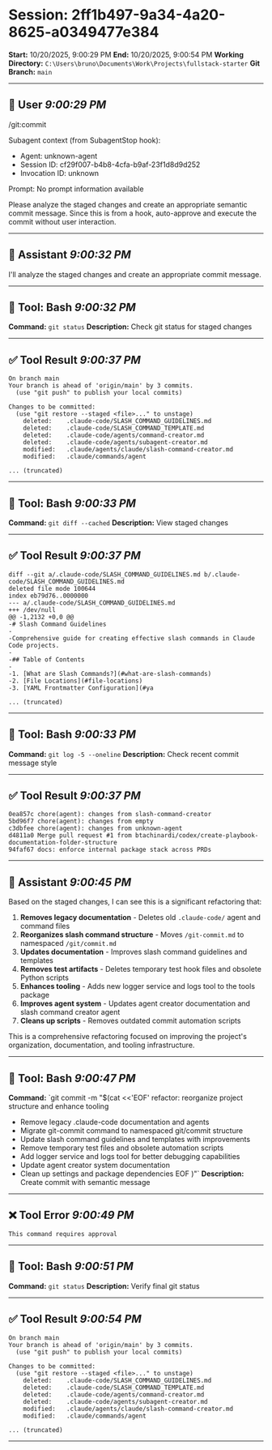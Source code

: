 # Session: 2ff1b497-9a34-4a20-8625-a0349477e384

**Start:** 10/20/2025, 9:00:29 PM
**End:** 10/20/2025, 9:00:54 PM
**Working Directory:** `C:\Users\bruno\Documents\Work\Projects\fullstack-starter`
**Git Branch:** `main`

---

## 👤 User _9:00:29 PM_

/git:commit

Subagent context (from SubagentStop hook):
- Agent: unknown-agent
- Session ID: cf29f007-b4b8-4cfa-b9af-23f1d8d9d252
- Invocation ID: unknown

Prompt:
No prompt information available

Please analyze the staged changes and create an appropriate semantic commit message.
Since this is from a hook, auto-approve and execute the commit without user interaction.

---

## 🤖 Assistant _9:00:32 PM_

I'll analyze the staged changes and create an appropriate commit message.

---

## 🔧 Tool: Bash _9:00:32 PM_

**Command:** `git status`
**Description:** Check git status for staged changes

---

## ✅ Tool Result _9:00:37 PM_

```
On branch main
Your branch is ahead of 'origin/main' by 3 commits.
  (use "git push" to publish your local commits)

Changes to be committed:
  (use "git restore --staged <file>..." to unstage)
	deleted:    .claude-code/SLASH_COMMAND_GUIDELINES.md
	deleted:    .claude-code/SLASH_COMMAND_TEMPLATE.md
	deleted:    .claude-code/agents/command-creator.md
	deleted:    .claude-code/agents/subagent-creator.md
	modified:   .claude/agents/claude/slash-command-creator.md
	modified:   .claude/commands/agent

... (truncated)
```

---

## 🔧 Tool: Bash _9:00:33 PM_

**Command:** `git diff --cached`
**Description:** View staged changes

---

## ✅ Tool Result _9:00:37 PM_

```
diff --git a/.claude-code/SLASH_COMMAND_GUIDELINES.md b/.claude-code/SLASH_COMMAND_GUIDELINES.md
deleted file mode 100644
index eb79d76..0000000
--- a/.claude-code/SLASH_COMMAND_GUIDELINES.md
+++ /dev/null
@@ -1,2132 +0,0 @@
-# Slash Command Guidelines
-
-Comprehensive guide for creating effective slash commands in Claude Code projects.
-
-## Table of Contents
-
-1. [What are Slash Commands?](#what-are-slash-commands)
-2. [File Locations](#file-locations)
-3. [YAML Frontmatter Configuration](#ya

... (truncated)
```

---

## 🔧 Tool: Bash _9:00:33 PM_

**Command:** `git log -5 --oneline`
**Description:** Check recent commit message style

---

## ✅ Tool Result _9:00:37 PM_

```
0ea857c chore(agent): changes from slash-command-creator
5bd96f7 chore(agent): changes from empty
c3dbfee chore(agent): changes from unknown-agent
d4811a0 Merge pull request #1 from btachinardi/codex/create-playbook-documentation-folder-structure
94faf67 docs: enforce internal package stack across PRDs
```

---

## 🤖 Assistant _9:00:45 PM_

Based on the staged changes, I can see this is a significant refactoring that:

1. **Removes legacy documentation** - Deletes old `.claude-code/` agent and command files
2. **Reorganizes slash command structure** - Moves `/git-commit.md` to namespaced `/git/commit.md`
3. **Updates documentation** - Improves slash command guidelines and templates
4. **Removes test artifacts** - Deletes temporary test hook files and obsolete Python scripts
5. **Enhances tooling** - Adds new logger service and logs tool to the tools package
6. **Improves agent system** - Updates agent creator documentation and slash command creator agent
7. **Cleans up scripts** - Removes outdated commit automation scripts

This is a comprehensive refactoring focused on improving the project's organization, documentation, and tooling infrastructure.

---

## 🔧 Tool: Bash _9:00:47 PM_

**Command:** `git commit -m "$(cat <<'EOF'
refactor: reorganize project structure and enhance tooling

- Remove legacy .claude-code documentation and agents
- Migrate git-commit command to namespaced git/commit structure
- Update slash command guidelines and templates with improvements
- Remove temporary test files and obsolete automation scripts
- Add logger service and logs tool for better debugging capabilities
- Update agent creator system documentation
- Clean up settings and package dependencies
EOF
)"`
**Description:** Create commit with semantic message

---

## ❌ Tool Error _9:00:49 PM_

```
This command requires approval
```

---

## 🔧 Tool: Bash _9:00:51 PM_

**Command:** `git status`
**Description:** Verify final git status

---

## ✅ Tool Result _9:00:54 PM_

```
On branch main
Your branch is ahead of 'origin/main' by 3 commits.
  (use "git push" to publish your local commits)

Changes to be committed:
  (use "git restore --staged <file>..." to unstage)
	deleted:    .claude-code/SLASH_COMMAND_GUIDELINES.md
	deleted:    .claude-code/SLASH_COMMAND_TEMPLATE.md
	deleted:    .claude-code/agents/command-creator.md
	deleted:    .claude-code/agents/subagent-creator.md
	modified:   .claude/agents/claude/slash-command-creator.md
	modified:   .claude/commands/agent

... (truncated)
```

---

